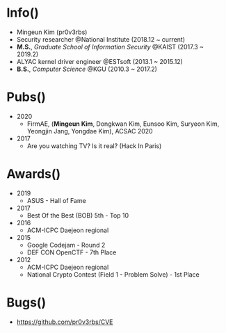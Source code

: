 # Info()
* Mingeun Kim (pr0v3rbs)
* Security researcher @National Institute (2018.12 ~ current)
* **M.S.**, *Graduate School of Information Security* @KAIST (2017.3 ~ 2019.2)
* ALYAC kernel driver engineer @ESTsoft (2013.1 ~ 2015.12)
* **B.S.**, *Computer Science* @KGU (2010.3 ~ 2017.2)


# Pubs()
* 2020
  * FirmAE, (**Mingeun Kim**, Dongkwan Kim, Eunsoo Kim, Suryeon Kim, Yeongjin Jang, Yongdae Kim), ACSAC 2020
* 2017
  * Are you watching TV? Is it real? (Hack In Paris)

# Awards()
* 2019
  * ASUS - Hall of Fame
* 2017
  * Best Of the Best (BOB) 5th - Top 10
* 2016
  * ACM-ICPC Daejeon regional
* 2015
  * Google Codejam - Round 2 
  * DEF CON OpenCTF - 7th Place
* 2012
  * ACM-ICPC Daejeon regional
  * National Crypto Contest (Field 1 - Problem Solve) - 1st Place

# Bugs()
* https://github.com/pr0v3rbs/CVE
